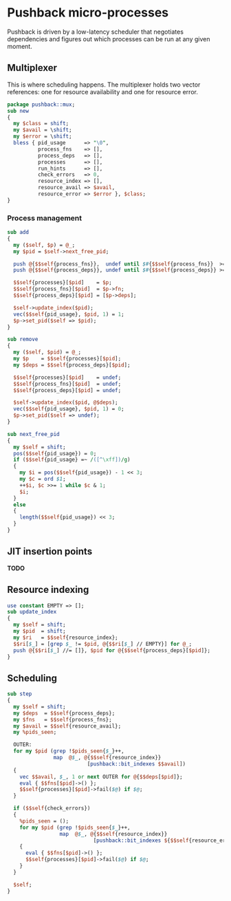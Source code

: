# Pushback micro-processes
Pushback is driven by a low-latency scheduler that negotiates dependencies and
figures out which processes can be run at any given moment.


## Multiplexer
This is where scheduling happens. The multiplexer holds two vector references:
one for resource availability and one for resource error.

```perl
package pushback::mux;
sub new
{
  my $class = shift;
  my $avail = \shift;
  my $error = \shift;
  bless { pid_usage      => "\0",
          process_fns    => [],
          process_deps   => [],
          processes      => [],
          run_hints      => [],
          check_errors   => 0,
          resource_index => [],
          resource_avail => $avail,
          resource_error => $error }, $class;
}
```


### Process management
```perl
sub add
{
  my ($self, $p) = @_;
  my $pid = $self->next_free_pid;

  push @{$$self{process_fns}},  undef until $#{$$self{process_fns}}  >= $pid;
  push @{$$self{process_deps}}, undef until $#{$$self{process_deps}} >= $pid;

  $$self{processes}[$pid]    = $p;
  $$self{process_fns}[$pid]  = $p->fn;
  $$self{process_deps}[$pid] = [$p->deps];

  $self->update_index($pid);
  vec($$self{pid_usage}, $pid, 1) = 1;
  $p->set_pid($self => $pid);
}

sub remove
{
  my ($self, $pid) = @_;
  my $p    = $$self{processes}[$pid];
  my $deps = $$self{process_deps}[$pid];

  $$self{processes}[$pid]    = undef;
  $$self{process_fns}[$pid]  = undef;
  $$self{process_deps}[$pid] = undef;

  $self->update_index($pid, @$deps);
  vec($$self{pid_usage}, $pid, 1) = 0;
  $p->set_pid($self => undef);
}

sub next_free_pid
{
  my $self = shift;
  pos($$self{pid_usage}) = 0;
  if ($$self{pid_usage} =~ /([^\xff])/g)
  {
    my $i = pos($$self{pid_usage}) - 1 << 3;
    my $c = ord $1;
    ++$i, $c >>= 1 while $c & 1;
    $i;
  }
  else
  {
    length($$self{pid_usage}) << 3;
  }
}
```


## JIT insertion points
**TODO**


## Resource indexing
```perl
use constant EMPTY => [];
sub update_index
{
  my $self = shift;
  my $pid  = shift;
  my $ri   = $$self{resource_index};
  $$ri[$_] = [grep $_ != $pid, @{$$ri[$_] // EMPTY}] for @_;
  push @{$$ri[$_] //= []}, $pid for @{$$self{process_deps}[$pid]};
}
```


## Scheduling
```perl
sub step
{
  my $self = shift;
  my $deps  = $$self{process_deps};
  my $fns   = $$self{process_fns};
  my $avail = $$self{resource_avail};
  my %pids_seen;

  OUTER:
  for my $pid (grep !$pids_seen{$_}++,
               map  @$_, @{$$self{resource_index}}
                          [pushback::bit_indexes $$avail])
  {
    vec $$avail, $_, 1 or next OUTER for @{$$deps[$pid]};
    eval { $$fns[$pid]->() };
    $$self{processes}[$pid]->fail($@) if $@;
  }

  if ($$self{check_errors})
  {
    %pids_seen = ();
    for my $pid (grep !$pids_seen{$_}++,
                 map  @$_, @{$$self{resource_index}}
                            [pushback::bit_indexes ${$$self{resource_error}}])
    {
      eval { $$fns[$pid]->() };
      $$self{processes}[$pid]->fail($@) if $@;
    }
  }

  $self;
}
```
